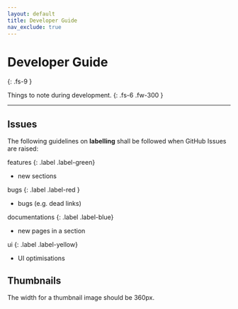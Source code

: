 ```yaml
---
layout: default
title: Developer Guide
nav_exclude: true
---
```


# Developer Guide
{: .fs-9 }

Things to note during development.
{: .fs-6 .fw-300 }

---

## Issues

The following guidelines on **labelling** shall be followed when GitHub Issues are raised:

features
{: .label .label-green}
* new sections

bugs
{: .label .label-red }
* bugs (e.g. dead links)

documentations
{: .label .label-blue}
* new pages in a section

ui
{: .label .label-yellow}
* UI optimisations

## Thumbnails

The width for a thumbnail image should be 360px.
